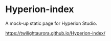 # Hyperion-index

A mock-up static page for Hyperion Studio.

https://twilightaurora.github.io/Hyperion-index/

